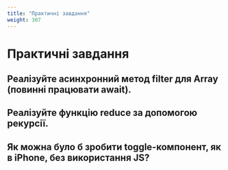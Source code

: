```yaml
---
title: "Практичні завдання"
weight: 307
---
```


# Практичні завдання

## Реалізуйте асинхронний метод filter для Array (повинні працювати await).

## Реалізуйте функцію reduce за допомогою рекурсії.

## Як можна було б зробити toggle-компонент, як в iPhone, без використання JS?